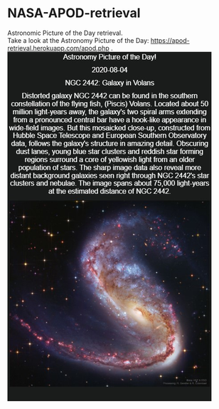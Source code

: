 # NASA-APOD-retrieval
Astronomic Picture of the Day retrieval.  
Take a look at the Astronomy Picture of the Day: https://apod-retrieval.herokuapp.com/apod.php .
![apod.jpg](apod.jpg)
